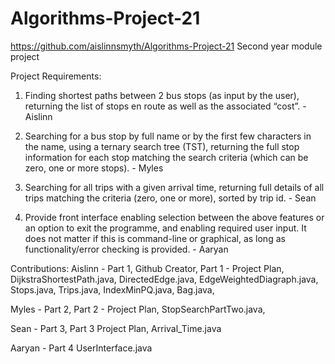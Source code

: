 # Algorithms-Project-21
https://github.com/aislinnsmyth/Algorithms-Project-21
Second year module project

Project Requirements:

1. Finding shortest paths between 2 bus stops (as input by the user), returning the list of stops
en route as well as the associated “cost”. - Aislinn

2. Searching for a bus stop by full name or by the first few characters in the name, using a
ternary search tree (TST), returning the full stop information for each stop matching the
search criteria (which can be zero, one or more stops). - Myles

3. Searching for all trips with a given arrival time, returning full details of all trips matching the
criteria (zero, one or more), sorted by trip id. - Sean

4. Provide front interface enabling selection between the above features or an option to exit
the programme, and enabling required user input. It does not matter if this is command-line
or graphical, as long as functionality/error checking is provided. - Aaryan

Contributions:
Aislinn - Part 1,
Github Creator,
Part 1 - Project Plan,
DijkstraShortestPath.java,
DirectedEdge.java,
EdgeWeightedDiagraph.java,
Stops.java,
Trips.java,
IndexMinPQ.java, 
Bag.java,

Myles - Part 2,
Part 2 - Project Plan,
StopSearchPartTwo.java,

Sean - Part 3,
Part 3 Project Plan,
Arrival_Time.java

Aaryan - Part 4
UserInterface.java
